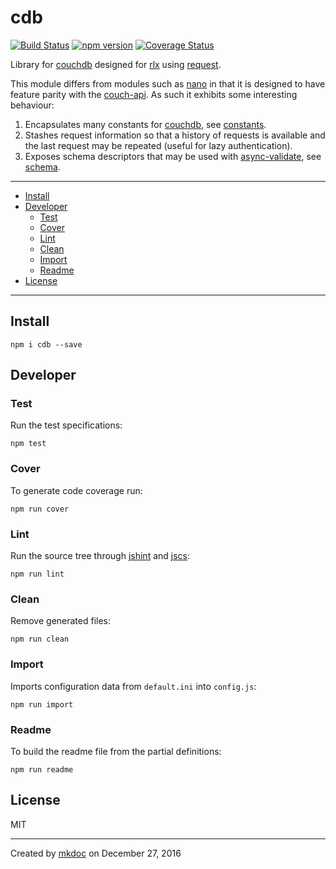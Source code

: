 # cdb

[![Build Status](https://travis-ci.org/tmpfs/cdb.svg)](https://travis-ci.org/tmpfs/cdb)
[![npm version](http://img.shields.io/npm/v/cdb.svg)](https://npmjs.org/package/cdb)
[![Coverage Status](https://coveralls.io/repos/tmpfs/cdb/badge.svg?branch=master&service=github&v=1)](https://coveralls.io/github/tmpfs/cdb?branch=master)

Library for [couchdb][] designed for [rlx][] using [request][].

This module differs from modules such as [nano][] in that it is designed to have feature parity with the [couch-api][]. As such it exhibits some interesting behaviour:

1. Encapsulates many constants for [couchdb][], see [constants](https://github.com/tmpfs/cdb/blob/master/lib/constants).
2. Stashes request information so that a history of requests is available and the last request may be repeated (useful for lazy authentication).
3. Exposes schema descriptors that may be used with [async-validate][], see [schema](https://github.com/tmpfs/cdb/blob/master/lib/schema).

---

- [Install](#install)
- [Developer](#developer)
  - [Test](#test)
  - [Cover](#cover)
  - [Lint](#lint)
  - [Clean](#clean)
  - [Import](#import)
  - [Readme](#readme)
- [License](#license)

---

## Install

```
npm i cdb --save
```

## Developer

### Test

Run the test specifications:

```
npm test
```

### Cover

To generate code coverage run:

```
npm run cover
```

### Lint

Run the source tree through [jshint][] and [jscs][]:

```
npm run lint
```

### Clean

Remove generated files:

```
npm run clean
```

### Import

Imports configuration data from `default.ini` into `config.js`:

```
npm run import
```

### Readme

To build the readme file from the partial definitions:

```
npm run readme
```

## License

MIT

---

Created by [mkdoc](https://github.com/mkdoc/mkdoc) on December 27, 2016

[couchdb]: http://couchdb.apache.org
[couch-api]: http://docs.couchdb.org/en/latest/api/
[async-validate]: https://github.com/tmpfs/async-validate
[nano]: https://github.com/dscape/nano
[request]: https://github.com/mikeal/request
[node]: http://nodejs.org
[npm]: http://www.npmjs.org
[rlx]: https://github.com/tmpfs/rlx
[jshint]: http://jshint.com
[jscs]: http://jscs.info

